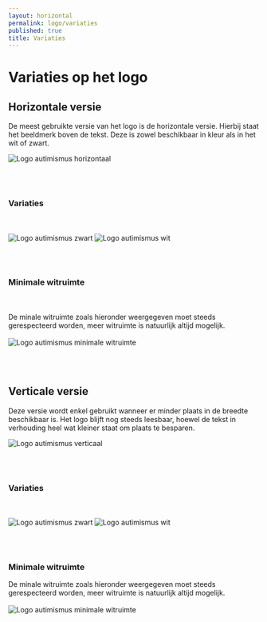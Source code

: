 ```yaml
---
layout: horizontal
permalink: logo/variaties
published: true
title: Variaties
---
```


# Variaties op het logo

## Horizontale versie
De meest gebruikte versie van het logo is de horizontale versie. Hierbij staat het beeldmerk boven de tekst. Deze is zowel beschikbaar in kleur als in het wit of zwart.

<img src="{{site.url}}/1718-3CMO-BaP-marigiel/assets/images/Logo/Logo-hor.png" alt="Logo autimismus horizontaal">

<br>&nbsp;<br>
<h3>Variaties</h3>
<br>&nbsp;<br>
<img src="../assets/images/Logo/logozwart.png" alt="Logo autimismus zwart">
<img src="../assets/images/Logo/logowit.png" alt="Logo autimismus wit">


<br>&nbsp;<br>
<h3>Minimale witruimte</h3><br>&nbsp;<br>
De minale witruimte zoals hieronder weergegeven moet steeds gerespecteerd worden, meer witruimte is natuurlijk altijd mogelijk.<br>&nbsp;<br>
<img src="../assets/images/Logo/minimalewitruimte.png" alt="Logo autimismus minimale witruimte">

<br>&nbsp;<br>
## Verticale versie

Deze versie wordt enkel gebruikt wanneer er minder plaats in de breedte beschikbaar is. Het logo blijft nog steeds leesbaar, hoewel de tekst in verhouding heel wat kleiner staat om plaats te besparen.

<img src="../assets/images/Logo/logo.png" alt="Logo autimismus verticaal">

<br>&nbsp;<br>
<h3>Variaties</h3>
<br>&nbsp;<br>
<img src="../assets/images/Logo/logozwart-ver.png" alt="Logo autimismus zwart">
<img src="../assets/images/Logo/logowit-ver.png" alt="Logo autimismus wit">


<br>&nbsp;<br>
<h3>Minimale witruimte</h3>
De minale witruimte zoals hieronder weergegeven moet steeds gerespecteerd worden, meer witruimte is natuurlijk altijd mogelijk.<br>&nbsp;<br>
<img src="../assets/images/Logo/minimalewitruimte-ver.png" alt="Logo autimismus minimale witruimte">



